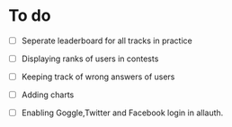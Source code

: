# To do
- [ ] Seperate leaderboard for all tracks in practice
- [ ] Displaying ranks of users in contests
- [ ] Keeping track of wrong answers of users 
- [ ] Adding charts
- [ ] Enabling Goggle,Twitter and Facebook login in allauth.


